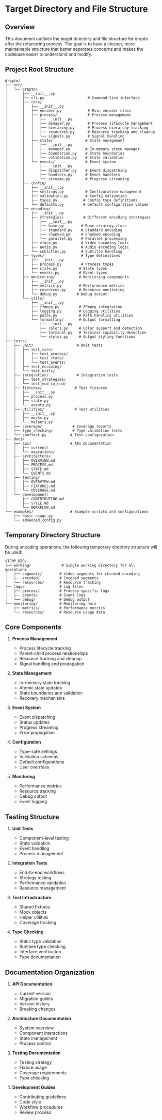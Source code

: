 # Target Directory and File Structure

## Overview
This document outlines the target directory and file structure for drapto after the refactoring process. The goal is to have a cleaner, more maintainable structure that better separates concerns and makes the codebase easier to understand and modify.

## Project Root Structure
```
drapto/
├── src/
│   └── drapto/
│       ├── __init__.py
│       ├── cli.py                    # Command-line interface
│       ├── core/
│       │   ├── __init__.py
│       │   ├── encoder.py            # Main encoder class
│       │   ├── process/              # Process management
│       │   │   ├── __init__.py
│       │   │   ├── manager.py        # Process lifecycle management
│       │   │   ├── hierarchy.py      # Process hierarchy tracking
│       │   │   ├── resources.py      # Resource tracking and cleanup
│       │   │   └── signals.py        # Signal handling
│       │   ├── state/               # State management
│       │   │   ├── __init__.py
│       │   │   ├── manager.py       # In-memory state manager
│       │   │   ├── boundaries.py    # State boundaries
│       │   │   └── validation.py    # State validation
│       │   └── events/              # Event system
│       │       ├── __init__.py
│       │       ├── dispatcher.py    # Event dispatching
│       │       ├── handlers.py      # Event handlers
│       │       └── streams.py       # Progress streaming
│       ├── config/
│       │   ├── __init__.py
│       │   ├── settings.py          # Configuration management
│       │   ├── validation.py        # Config validation
│       │   ├── types.py            # Config type definitions
│       │   └── defaults.py         # Default configuration values
│       ├── encoding/
│       │   ├── __init__.py
│       │   ├── strategies/         # Different encoding strategies
│       │   │   ├── __init__.py
│       │   │   ├── base.py        # Base strategy class
│       │   │   ├── standard.py    # Standard encoding
│       │   │   ├── chunked.py     # Chunked encoding
│       │   │   └── parallel.py    # Parallel processing
│       │   ├── video.py           # Video encoding logic
│       │   ├── audio.py           # Audio encoding logic
│       │   └── subtitles.py       # Subtitle handling
│       ├── types/                 # Type definitions
│       │   ├── __init__.py
│       │   ├── process.py         # Process types
│       │   ├── state.py          # State types
│       │   └── events.py         # Event types
│       ├── monitoring/           # Monitoring components
│       │   ├── __init__.py
│       │   ├── metrics.py        # Performance metrics
│       │   ├── resources.py      # Resource monitoring
│       │   └── debug.py         # Debug output
│       └── utils/
│           ├── __init__.py
│           ├── ffmpeg.py         # FFmpeg integration
│           ├── logging.py        # Logging utilities
│           ├── paths.py          # Path handling utilities
│           └── formatting/       # Output formatting
│               ├── __init__.py
│               ├── colors.py     # Color support and detection
│               ├── terminal.py   # Terminal capability detection
│               └── styles.py     # Output styling functions
├── tests/
│   ├── unit/                    # Unit tests
│   │   ├── test_core/
│   │   │   ├── test_process/
│   │   │   ├── test_state/
│   │   │   └── test_events/
│   │   ├── test_encoding/
│   │   └── test_utils/
│   ├── integration/             # Integration tests
│   │   ├── test_strategies/
│   │   └── test_end_to_end/
│   ├── fixtures/               # Test fixtures
│   │   ├── __init__.py
│   │   ├── process.py
│   │   ├── state.py
│   │   └── events.py
│   ├── utilities/              # Test utilities
│   │   ├── __init__.py
│   │   ├── mocks.py
│   │   └── helpers.py
│   ├── coverage/              # Coverage reports
│   ├── type_checking/         # Type validation tests
│   └── conftest.py           # Test configuration
├── docs/
│   ├── api/                  # API documentation
│   │   ├── current/
│   │   └── migrations/
│   ├── architecture/
│   │   ├── OVERVIEW.md
│   │   ├── PROCESS.md
│   │   ├── STATE.md
│   │   └── EVENTS.md
│   ├── testing/
│   │   ├── OVERVIEW.md
│   │   ├── FIXTURES.md
│   │   └── COVERAGE.md
│   └── development/
│       ├── CONTRIBUTING.md
│       ├── STYLE.md
│       └── WORKFLOW.md
└── examples/                 # Example scripts and configurations
    ├── basic_usage.py
    └── advanced_config.py
```

## Temporary Directory Structure
During encoding operations, the following temporary directory structure will be used:
```
$TEMP_DIR/
├── working/              # Single working directory for all operations
│   ├── segments/        # Video segments for chunked encoding
│   ├── encoded/         # Encoded segments
│   └── resources/       # Resource tracking
├── logs/                # Log files
│   ├── process/         # Process-specific logs
│   ├── events/          # Event logs
│   └── debug/           # Debug output
└── monitoring/          # Monitoring data
    ├── metrics/         # Performance metrics
    └── resources/       # Resource usage data
```

## Core Components

1. **Process Management**
   - Process lifecycle tracking
   - Parent-child process relationships
   - Resource tracking and cleanup
   - Signal handling and propagation

2. **State Management**
   - In-memory state tracking
   - Atomic state updates
   - State boundaries and validation
   - Recovery mechanisms

3. **Event System**
   - Event dispatching
   - Status updates
   - Progress streaming
   - Error propagation

4. **Configuration**
   - Type-safe settings
   - Validation schemas
   - Default configurations
   - User overrides

5. **Monitoring**
   - Performance metrics
   - Resource tracking
   - Debug output
   - Event logging

## Testing Structure

1. **Unit Tests**
   - Component-level testing
   - State validation
   - Event handling
   - Process management

2. **Integration Tests**
   - End-to-end workflows
   - Strategy testing
   - Performance validation
   - Resource management

3. **Test Infrastructure**
   - Shared fixtures
   - Mock objects
   - Helper utilities
   - Coverage tracking

4. **Type Checking**
   - Static type validation
   - Runtime type checking
   - Interface verification
   - Type documentation

## Documentation Organization

1. **API Documentation**
   - Current version
   - Migration guides
   - Version history
   - Breaking changes

2. **Architecture Documentation**
   - System overview
   - Component interactions
   - State management
   - Process control

3. **Testing Documentation**
   - Testing strategy
   - Fixture usage
   - Coverage requirements
   - Type checking

4. **Development Guides**
   - Contributing guidelines
   - Code style
   - Workflow procedures
   - Review process 